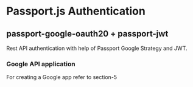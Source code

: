 # Passport.js Authentication
## passport-google-oauth20 + passport-jwt

Rest API authentication with help of Passport Google Strategy and JWT.

### Google API application
For creating a Google app refer to section-5
